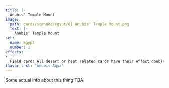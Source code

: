 ```yaml
---
title: |-
  Anubis' Temple Mount
image: 
  path: cards/scanned/egypt/01 Anubis' Temple Mount.png
  text: |-
    Anubis' Temple Mount
set:
  name: Egypt
  number: 1
effects: 
- |-
  Field card: All desert or heat related cards have their effect doubled and they affect both players.
flavor-text: "Anubis-Aqsa"
---
```

Some actual info about this thing TBA.
